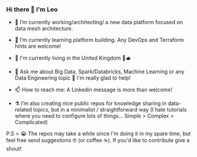 ### Hi there 👋 I'm Leo

- 🔭 I’m currently working/architecting/ a new data platform focused on data mesh architecture.
- 🌱 I’m currently learning platform building. Any DevOps and Terraform hints are welcome!
- :compass: I'm currently living in the United Kingdom :guard::teapot:
- 💬 Ask me about Big Data, Spark/Databricks, Machine Learning or any Data Engineering topic :tea: I'm really glad to help! 
- 📫 How to reach me: A Linkedin message is more than welcome! 

- :alembic:	I’m also creating nice public repos for knowledge sharing in data-related topics, but in a minimalist / straightforward way (I hate tutorials where you need to configure lots of things... Simple > Complex > Complicated) 

P.S > :sob: The repos may take a while since I'm doing it in my spare time, but feel free send suggestions :nerd_face: (or coffee :coffee:). If you'd like to contribute give a shout!

